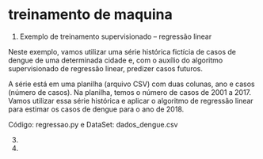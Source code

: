 # treinamento de maquina

1. Exemplo de treinamento supervisionado – regressão linear
   
Neste exemplo, vamos utilizar uma série histórica fictícia de casos de dengue de uma determinada cidade e, com o auxílio do algoritmo supervisionado de regressão linear, predizer casos futuros.

A série está em uma planilha (arquivo CSV) com duas colunas, ano e casos (número de casos). Na planilha, temos o número de casos de 2001 a 2017. Vamos utilizar essa série histórica e aplicar o algoritmo de regressão linear para estimar os casos de dengue para o ano de 2018.

Código: regressao.py e DataSet: dados_dengue.csv

3. 
4. 
